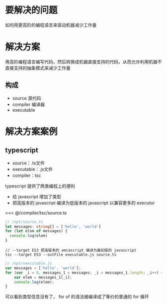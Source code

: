 # 要解决的问题

如何用更高阶的编程语言来驱动机器减少工作量

# 解决方案

用高阶编程语言编写代码，然后转换成机器直接支持的代码，从而允许利用机器不直接支持的抽象模式来减少工作量

## 构成

* source 源代码
* compiler 编译器
* executable

# 解决方案案例

## typescript

* source：.ts文件
* executable：.js文件
* compiler：tsc

typescript 提供了两类编程上的便利

* 给 javascript 增加了类型
* 把高版本的 javascript 编译为低版本的 javascript 以兼容更多的 executor

<<< @/compiler/tsc/source.ts

```typescript
// /opt/source.ts
let messages: string[] = ['hello', 'world'] 
for (let elem of messages) {
  console.log(elem)
}
```

```
// --target ES3 把高版本的 emcascript 编译为最初版的 javascript
tsc --target ES3 --outFile executable.js source.ts
```

```js
// /opt/executable.js
var messages = ['hello', 'world']; 
for (var _i = 0, messages_1 = messages; _i < messages_1.length; _i++) {
    var elem = messages_1[_i];
    console.log(elem);
}
```

可以看到类型信息没有了， for of 的语法被编译成了等价的普通的 for 循环

